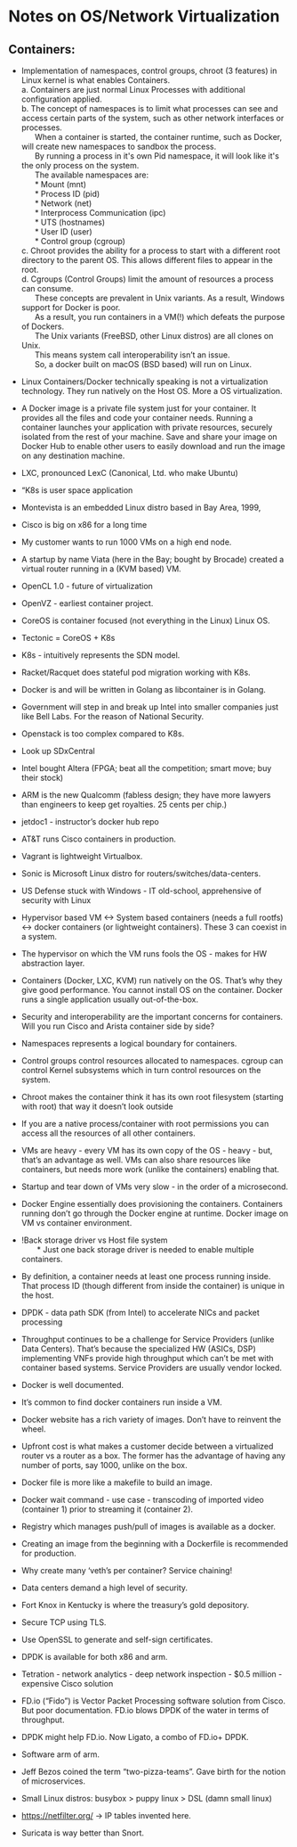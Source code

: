 # Notes on OS/Network Virtualization
## Containers:
- Implementation of namespaces, control groups, chroot (3 features) in Linux kernel is what enables Containers.\
a. Containers are just normal Linux Processes with additional configuration applied.\
b. The concept of namespaces is to limit what processes can see and access certain parts of the system, such as other network interfaces or processes.\
&nbsp;&nbsp;&nbsp;&nbsp;&nbsp;&nbsp;When a container is started, the container runtime, such as Docker, will create new namespaces to sandbox the process.\
&nbsp;&nbsp;&nbsp;&nbsp;&nbsp;&nbsp;By running a process in it's own Pid namespace, it will look like it's the only process on the system.\
&nbsp;&nbsp;&nbsp;&nbsp;&nbsp;&nbsp;The available namespaces are:\
&nbsp;&nbsp;&nbsp;&nbsp;&nbsp;&nbsp;* Mount (mnt)\
&nbsp;&nbsp;&nbsp;&nbsp;&nbsp;&nbsp;* Process ID (pid)\
&nbsp;&nbsp;&nbsp;&nbsp;&nbsp;&nbsp;* Network (net)\
&nbsp;&nbsp;&nbsp;&nbsp;&nbsp;&nbsp;* Interprocess Communication (ipc)\
&nbsp;&nbsp;&nbsp;&nbsp;&nbsp;&nbsp;* UTS (hostnames)\
&nbsp;&nbsp;&nbsp;&nbsp;&nbsp;&nbsp;* User ID (user)\
&nbsp;&nbsp;&nbsp;&nbsp;&nbsp;&nbsp;* Control group (cgroup)\
c. Chroot provides the ability for a process to start with a different root directory to the parent OS. This allows different files to appear in the root.\
d. Cgroups (Control Groups) limit the amount of resources a process can consume.\
&nbsp;&nbsp;&nbsp;&nbsp;&nbsp;&nbsp;These concepts are prevalent in Unix variants. As a result, Windows support for Docker is poor.\
&nbsp;&nbsp;&nbsp;&nbsp;&nbsp;&nbsp;As a result, you run containers in a VM(!) which defeats the purpose of Dockers.\
&nbsp;&nbsp;&nbsp;&nbsp;&nbsp;&nbsp;The Unix variants (FreeBSD, other Linux distros) are all clones on Unix.\
&nbsp;&nbsp;&nbsp;&nbsp;&nbsp;&nbsp;This means system call interoperability isn’t an issue.\
&nbsp;&nbsp;&nbsp;&nbsp;&nbsp;&nbsp;So, a docker built on macOS (BSD based) will run on Linux.
- Linux Containers/Docker technically speaking is not a virtualization technology. They run natively on the Host OS. More a OS virtualization.
- A Docker image is a private file system just for your container. It provides all the files and code your container needs. Running a container launches your application with private resources, securely isolated from the rest of your machine. Save and share your image on Docker Hub to enable other users to easily download and run the image on any destination machine.
- LXC, pronounced LexC (Canonical, Ltd. who make Ubuntu)
- “K8s is user space application
- Montevista is an embedded Linux distro based in Bay Area, 1999, 
- Cisco is big on x86 for a long time
- My customer wants to run 1000 VMs on a high end node.
- A startup by name Viata (here in the Bay; bought by Brocade) created a virtual router running in a (KVM based) VM.
- OpenCL 1.0 - future of virtualization
- OpenVZ  - earliest container project.
- CoreOS is container focused (not everything in the Linux) Linux OS.
- Tectonic = CoreOS + K8s
- K8s - intuitively represents the SDN model.
- Racket/Racquet does stateful pod migration working with K8s.
- Docker is and will be written in Golang as libcontainer is in Golang.
- Government will step in and break up Intel into smaller companies just like Bell Labs. For the reason of National Security.
- Openstack is too complex compared to K8s.
- Look up SDxCentral
- Intel bought Altera (FPGA; beat all the competition; smart move; buy their stock)
- ARM is the new Qualcomm (fabless design; they have more lawyers than engineers to keep get royalties. 25 cents per chip.)
- jetdoc1 - instructor’s docker hub repo
- AT&T runs Cisco containers in production.
- Vagrant is lightweight Virtualbox.
- Sonic is Microsoft Linux distro for routers/switches/data-centers.
- US Defense stuck with Windows - IT old-school, apprehensive of security with Linux
- Hypervisor based VM <-> System based containers (needs a full rootfs) <-> docker containers (or lightweight containers). These 3 can coexist in a system.
- The hypervisor on which the VM runs fools the OS - makes for HW abstraction layer.
- Containers (Docker, LXC, KVM) run natively on the OS. That’s why they give good performance. You cannot install OS on the container. Docker runs a single application usually out-of-the-box.
- Security and interoperability are the important concerns for containers.
	Will you run Cisco and Arista container side by side?
- Namespaces represents a logical boundary for containers.
- Control groups control resources allocated to namespaces. cgroup can control Kernel subsystems which in turn control resources on the system.
- Chroot makes the container think it has its own root filesystem (starting with root) that way it doesn’t look outside
- If you are a native process/container with root permissions you can access all the resources of all other containers.
- VMs are heavy - every VM has its own copy of the OS - heavy - but, that’s an advantage as well. VMs can also share resources like containers, but needs more work (unlike the containers) enabling that.
- Startup and tear down of VMs very slow - in the order of a microsecond.
- Docker Engine essentially does provisioning the containers. Containers running don’t go through the Docker engine at runtime. Docker image on VM vs container environment.
- !Back storage driver vs Host file system\
&nbsp;&nbsp;&nbsp;&nbsp;&nbsp;&nbsp; * Just one back storage driver is needed to enable multiple containers.
- By definition, a container needs at least one process running inside. That process ID (though different from inside the container) is unique in the host.

- DPDK - data path SDK (from Intel) to accelerate NICs and packet processing
- Throughput continues to be a challenge for Service Providers (unlike Data Centers). That’s because the specialized HW (ASICs, DSP) implementing VNFs provide high throughput which can’t be met with container based systems. Service Providers are usually vendor locked.
- Docker is well documented.
- It’s common to find docker containers run inside a VM.
- Docker website has a rich variety of images. Don’t have to reinvent the wheel.
- Upfront cost is what makes a customer decide between a virtualized router vs a router as a box. The former has the advantage of having any number of ports, say 1000, unlike on the box.
- Docker file is more like a makefile to build an image.
- Docker wait command - use case - transcoding of imported video (container 1) prior to streaming it (container 2).

- Registry which manages push/pull of images is available as a docker.
- Creating an image from the beginning with a Dockerfile is recommended for production.
- Why create many ‘veth’s per container? Service chaining!

- Data centers demand a high level of security.
- Fort Knox in Kentucky is where the treasury’s gold depository.
- Secure TCP using TLS.
- Use OpenSSL to generate and self-sign certificates.
- DPDK is available for both x86 and arm.
- Tetration - network analytics - deep network inspection - $0.5 million - expensive Cisco solution
- FD.io (“Fido”) is Vector Packet Processing software solution from Cisco. But poor documentation. FD.io blows DPDK of the water in terms of throughput.
- DPDK might help FD.io. Now Ligato, a combo of FD.io+ DPDK.
- Software arm of arm.
- Jeff Bezos coined the term “two-pizza-teams”. Gave birth for the notion of microservices.
- Small Linux distros: busybox > puppy linux > DSL (damn small linux)
- https://netfilter.org/ -> IP tables invented here.
- Suricata is way better than Snort.
